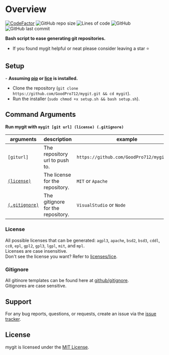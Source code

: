 # Overview
[![CodeFactor](https://www.codefactor.io/repository/github/goodpro712/mygit/badge)](https://www.codefactor.io/repository/github/goodpro712/mygit)
![GitHub repo size](https://img.shields.io/github/repo-size/goodpro712/mygit)
![Lines of code](https://img.shields.io/tokei/lines/github/goodpro712/mygit)
![GitHub](https://img.shields.io/github/license/goodpro712/mygit)
![GitHub last commit](https://img.shields.io/github/last-commit/goodpro712/mygit)

**Bash script to ease generating git repositories.**

- If you found mygit helpful or neat please consider leaving a star ⭐

## Setup

\- **Assuming [pip](https://pip.pypa.io/en/stable/) or [lice](https://github.com/licenses/lice) is installed.**
- Clone the repository (`git clone https://github.com/GoodPro712/mygit.git && cd mygit`).
- Run the installer (`sudo chmod +x setup.sh && bash setup.sh`).

## Command Arguments
**Run mygit with `mygit [git url] (license) (.gitignore)`**

| arguments | description | example | required |
| - | - | - | - |
`[giturl]`     | The repository url to push to.    | `https://github.com/GoodPro712/mygit.git` | ⭐ |
[`(license)`](#license)    | The license for the repository.   | `MIT` or `Apache`                         | ❌ |
[`(.gitignore)`](#gitignore) | The gitignore for the repository. | `VisualStudio` or `Node`                  | ❌ |

### License
All possible licenses that can be generated: `agpl3`, `apache`, `bsd2`, `bsd3`, `cddl`, `cc0`, `epl`, `gpl2`, `gpl3`, `lgpl`, `mit`, and `mpl`.  
Licenses are case insensitive.  
Don't see the license you want? Refer to [licenses/lice](https://github.com/licenses/lice#i-want-xxxxxxxxx-license-in-here).

### Gitignore
All gitinore templates can be found here at [github/gitignore](https://github.com/github/gitignore).  
Gitignores are case sensitive.

## Support
For any bug reports, questions, or requests, create an issue via the [issue tracker](https://github.com/GoodPro712/mygit/issues).

## License
mygit is licensed under the [MIT License](https://github.com/GoodPro712/mygit/blob/master/LICENSE).

